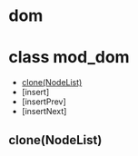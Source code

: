 # dom

# class mod_dom
- [clone(NodeList)](#clone)
- [insert]
- [insertPrev]
- [insertNext]

## clone(NodeList)
